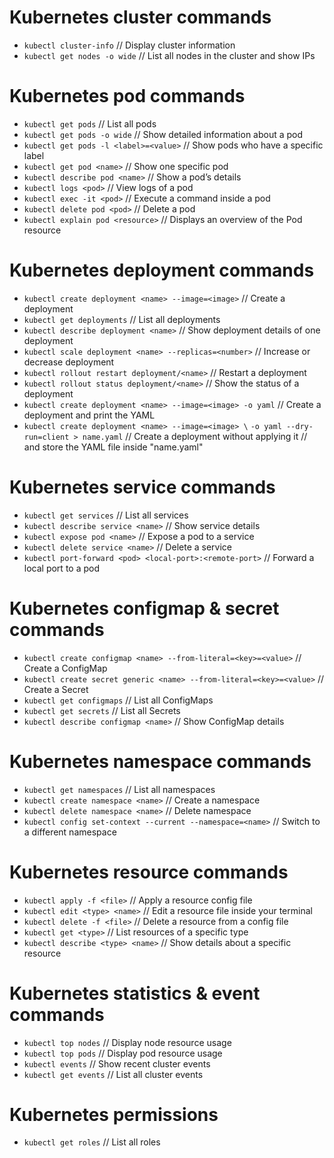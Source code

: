 # Kubernetes cluster commands
- `kubectl cluster-info`                  // Display cluster information
- `kubectl get nodes -o wide`             // List all nodes in the cluster and show IPs

# Kubernetes pod commands
- `kubectl get pods`                      // List all pods
- `kubectl get pods -o wide`              // Show detailed information about a pod
- `kubectl get pods -l <label>=<value>`   // Show pods who have a specific label
- `kubectl get pod <name>`                // Show one specific pod
- `kubectl describe pod <name>`           // Show a pod’s details
- `kubectl logs <pod>`                    // View logs of a pod
- `kubectl exec -it <pod>`                // Execute a command inside a pod
- `kubectl delete pod <pod>`              // Delete a pod
- `kubectl explain pod <resource>`        // Displays an overview of the Pod resource

# Kubernetes deployment commands
- `kubectl create deployment <name> --image=<image>`                   // Create a deployment
- `kubectl get deployments`                                            // List all deployments
- `kubectl describe deployment <name>`                                 // Show deployment details of one deployment
- `kubectl scale deployment <name> --replicas=<number>`                // Increase or decrease deployment
- `kubectl rollout restart deployment/<name>`                          // Restart a deployment
- `kubectl rollout status deployment/<name>`                           // Show the status of a deployment
- `kubectl create deployment <name> --image=<image> -o yaml`           // Create a deployment and print the YAML
- `kubectl create deployment <name> --image=<image> \` 
  `-o yaml --dry-run=client > name.yaml`                               // Create a deployment without applying it
                                                                       // and store the YAML file inside "name.yaml"

# Kubernetes service commands
- `kubectl get services`                    // List all services
- `kubectl describe service <name>`         // Show service details
- `kubectl expose pod <name>`               // Expose a pod to a service
- `kubectl delete service <name>`           // Delete a service
- `kubectl port-forward <pod> <local-port>:<remote-port>`   // Forward a local port to a pod

# Kubernetes configmap & secret commands
- `kubectl create configmap <name> --from-literal=<key>=<value>`       // Create a ConfigMap
- `kubectl create secret generic <name> --from-literal=<key>=<value>`  // Create a Secret
- `kubectl get configmaps`                                             // List all ConfigMaps
- `kubectl get secrets`                                                // List all Secrets
- `kubectl describe configmap <name>`                                  // Show ConfigMap details

# Kubernetes namespace commands
- `kubectl get namespaces`                                // List all namespaces
- `kubectl create namespace <name>`                       // Create a namespace
- `kubectl delete namespace <name>`                       // Delete namespace
- `kubectl config set-context --current --namespace=<name>`  // Switch to a different namespace

# Kubernetes resource commands
- `kubectl apply -f <file>`                // Apply a resource config file
- `kubectl edit <type> <name>`             // Edit a resource file inside your terminal
- `kubectl delete -f <file>`               // Delete a resource from a config file
- `kubectl get <type>`                     // List resources of a specific type
- `kubectl describe <type> <name>`         // Show details about a specific resource

# Kubernetes statistics & event commands
- `kubectl top nodes`                      // Display node resource usage
- `kubectl top pods`                       // Display pod resource usage
- `kubectl events`                         // Show recent cluster events
- `kubectl get events`                     // List all cluster events

# Kubernetes permissions
- `kubectl get roles`                      // List all roles
